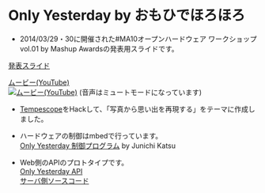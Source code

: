 # Only Yesterday by おもひでほろほろ

- 2014/03/29・30に開催された#MA10オープンハードウェア ワークショップvol.01 by Mashup Awardsの発表用スライドです。

[発表スライド](http://shimpeiws.github.io/only-yesterday-presentation/)

[ムービー(YouTube)](http://www.youtube.com/watch?v=T-D1KVIuvjA)  
[![ムービー(YouTube)](http://img.youtube.com/vi/xx6VkH1HMAw/0.jpg)](http://www.youtube.com/watch?v=T-D1KVIuvjA)
(音声はミュートモードになっています)

- [Tempescope](http://tempescope.com/)をHackして、「写真から思い出を再現する」をテーマに作成しました。

- ハードウェアの制御はmbedで行っています。  
[Only Yesterday 制御プログラム](http://mbed.org/users/jksoft/code/OnlyYesterday/) by Junichi Katsu

- Web側のAPIのプロトタイプです。  
[Only Yesterday API](http://only-yesterday.herokuapp.com/)  
[サーバ側ソースコード](https://github.com/shimpeiws/only_yesterday)
